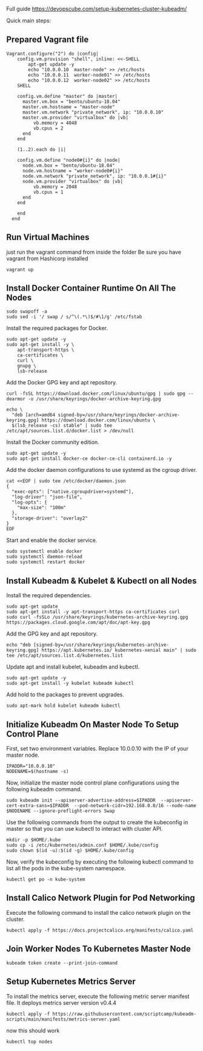 
Full guide 
https://devopscube.com/setup-kubernetes-cluster-kubeadm/

Quick main steps:

Prepared Vagrant file
----------------------

```
Vagrant.configure("2") do |config|
    config.vm.provision "shell", inline: <<-SHELL
        apt-get update -y
        echo "10.0.0.10  master-node" >> /etc/hosts
        echo "10.0.0.11  worker-node01" >> /etc/hosts
        echo "10.0.0.12  worker-node02" >> /etc/hosts
    SHELL

    config.vm.define "master" do |master|
      master.vm.box = "bento/ubuntu-18.04"
      master.vm.hostname = "master-node"
      master.vm.network "private_network", ip: "10.0.0.10"
      master.vm.provider "virtualbox" do |vb|
          vb.memory = 4048
          vb.cpus = 2
      end
    end

    (1..2).each do |i|

    config.vm.define "node0#{i}" do |node|
      node.vm.box = "bento/ubuntu-18.04"
      node.vm.hostname = "worker-node0#{i}"
      node.vm.network "private_network", ip: "10.0.0.1#{i}"
      node.vm.provider "virtualbox" do |vb|
          vb.memory = 2048
          vb.cpus = 1
      end
    end

    end
  end
```


Run Virtual Machines
---------------------

just run the vagrant command from inside the folder
Be sure you have vagrant from Hashicorp installed
```
vagrant up
```


Install Docker Container Runtime On All The Nodes
--------------------------------------------------
```
sudo swapoff -a
sudo sed -i '/ swap / s/^\(.*\)$/#\1/g' /etc/fstab
```
Install the required packages for Docker.
```
sudo apt-get update -y
sudo apt-get install -y \
    apt-transport-https \
    ca-certificates \
    curl \
    gnupg \
    lsb-release
```
Add the Docker GPG key and apt repository.
```
curl -fsSL https://download.docker.com/linux/ubuntu/gpg | sudo gpg --dearmor -o /usr/share/keyrings/docker-archive-keyring.gpg

echo \
  "deb [arch=amd64 signed-by=/usr/share/keyrings/docker-archive-keyring.gpg] https://download.docker.com/linux/ubuntu \
  $(lsb_release -cs) stable" | sudo tee /etc/apt/sources.list.d/docker.list > /dev/null
```

Install the Docker community edition.

```
sudo apt-get update -y
sudo apt-get install docker-ce docker-ce-cli containerd.io -y
```

Add the docker daemon configurations to use systemd as the cgroup driver.

```
cat <<EOF | sudo tee /etc/docker/daemon.json
{
  "exec-opts": ["native.cgroupdriver=systemd"],
  "log-driver": "json-file",
  "log-opts": {
    "max-size": "100m"
  },
  "storage-driver": "overlay2"
}
EOF
```

Start and enable the docker service.

```
sudo systemctl enable docker
sudo systemctl daemon-reload
sudo systemctl restart docker
```

Install Kubeadm & Kubelet & Kubectl on all Nodes
--------------------------------------------------

Install the required dependencies.

```
sudo apt-get update
sudo apt-get install -y apt-transport-https ca-certificates curl
sudo curl -fsSLo /usr/share/keyrings/kubernetes-archive-keyring.gpg https://packages.cloud.google.com/apt/doc/apt-key.gpg
```

Add the GPG key and apt repository.

```
echo "deb [signed-by=/usr/share/keyrings/kubernetes-archive-keyring.gpg] https://apt.kubernetes.io/ kubernetes-xenial main" | sudo tee /etc/apt/sources.list.d/kubernetes.list
```

Update apt and install kubelet, kubeadm and kubectl.

```
sudo apt-get update -y
sudo apt-get install -y kubelet kubeadm kubectl
```

Add hold to the packages to prevent upgrades.

```
sudo apt-mark hold kubelet kubeadm kubectl
```

Initialize Kubeadm On Master Node To Setup Control Plane
---------------------------------------------------------

First, set two environment variables. Replace 10.0.0.10 with the IP of your master node.

```
IPADDR="10.0.0.10"
NODENAME=$(hostname -s)
```

Now, initialize the master node control plane configurations using the following kubeadm command.

```
sudo kubeadm init --apiserver-advertise-address=$IPADDR  --apiserver-cert-extra-sans=$IPADDR  --pod-network-cidr=192.168.0.0/16 --node-name $NODENAME --ignore-preflight-errors Swap
```

Use the following commands from the output to create the kubeconfig in master so that you can use kubectl to interact with cluster API.

```
mkdir -p $HOME/.kube
sudo cp -i /etc/kubernetes/admin.conf $HOME/.kube/config
sudo chown $(id -u):$(id -g) $HOME/.kube/config
```

Now, verify the kubeconfig by executing the following kubectl command to list all the pods in the kube-system namespace.

```
kubectl get po -n kube-system
```

Install Calico Network Plugin for Pod Networking
-------------------------------------------------

Execute the following command to install the calico network plugin on the cluster.

```
kubectl apply -f https://docs.projectcalico.org/manifests/calico.yaml
```

Join Worker Nodes To Kubernetes Master Node
--------------------------------------------

```
kubeadm token create --print-join-command
```

Setup Kubernetes Metrics Server
--------------------------------

To install the metrics server, execute the following metric server manifest file. It deploys metrics server version v0.4.4

```
kubectl apply -f https://raw.githubusercontent.com/scriptcamp/kubeadm-scripts/main/manifests/metrics-server.yaml
```

now this should work

```
kubectl top nodes
```
